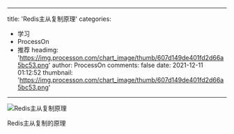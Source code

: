 
---
title: 'Redis主从复制原理'
categories: 
 - 学习
 - ProcessOn
 - 推荐
headimg: 'https://img.processon.com/chart_image/thumb/607d149de401fd2d66a5bc53.png'
author: ProcessOn
comments: false
date: 2021-12-11 01:12:52
thumbnail: 'https://img.processon.com/chart_image/thumb/607d149de401fd2d66a5bc53.png'
---

<div>   
<img class="thumb" alt="Redis主从复制原理" src="https://img.processon.com/chart_image/thumb/607d149de401fd2d66a5bc53.png" referrerpolicy="no-referrer">
<p>Redis主从复制的原理</p>  
</div>
            
